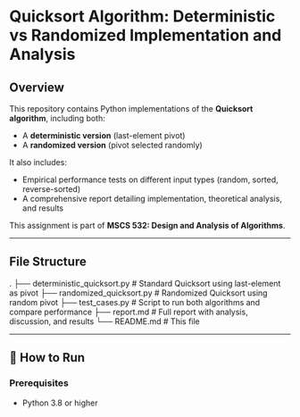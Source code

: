 # Quicksort Algorithm: Deterministic vs Randomized Implementation and Analysis

##  Overview

This repository contains Python implementations of the **Quicksort algorithm**, including both:
- A **deterministic version** (last-element pivot)
- A **randomized version** (pivot selected randomly)

It also includes:
- Empirical performance tests on different input types (random, sorted, reverse-sorted)
- A comprehensive report detailing implementation, theoretical analysis, and results

This assignment is part of **MSCS 532: Design and Analysis of Algorithms**.

---

##  File Structure
.
├── deterministic_quicksort.py # Standard Quicksort using last-element as pivot
├── randomized_quicksort.py # Randomized Quicksort using random pivot
├── test_cases.py # Script to run both algorithms and compare performance
├── report.md # Full report with analysis, discussion, and results
└── README.md # This file

---

## 🚀 How to Run

### Prerequisites
- Python 3.8 or higher

